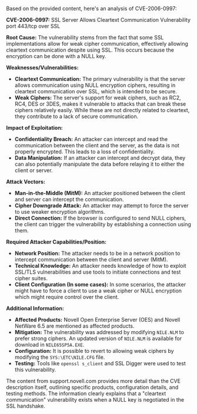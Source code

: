 Based on the provided content, here's an analysis of CVE-2006-0997:

**CVE-2006-0997:** SSL Server Allows Cleartext Communication Vulnerability port 443/tcp over SSL

**Root Cause:**
The vulnerability stems from the fact that some SSL implementations allow for weak cipher communication, effectively allowing cleartext communication despite using SSL. This occurs because the encryption can be done with a NULL key.

**Weaknesses/Vulnerabilities:**
- **Cleartext Communication:** The primary vulnerability is that the server allows communication using NULL encryption ciphers, resulting in cleartext communication over SSL, which is intended to be secure.
- **Weak Ciphers:** The server's support for weak ciphers, such as RC2, RC4, DES or 3DES, makes it vulnerable to attacks that can break these ciphers relatively easily. While these are not directly related to cleartext, they contribute to a lack of secure communication.

**Impact of Exploitation:**
- **Confidentiality Breach:** An attacker can intercept and read the communication between the client and the server, as the data is not properly encrypted. This leads to a loss of confidentiality.
- **Data Manipulation:** If an attacker can intercept and decrypt data, they can also potentially manipulate the data before relaying it to either the client or server.

**Attack Vectors:**
- **Man-in-the-Middle (MitM):** An attacker positioned between the client and server can intercept the communication.
- **Cipher Downgrade Attack:** An attacker may attempt to force the server to use weaker encryption algorithms.
- **Direct Connection:** If the browser is configured to send NULL ciphers, the client can trigger the vulnerability by establishing a connection using them.

**Required Attacker Capabilities/Position:**
- **Network Position:** The attacker needs to be in a network position to intercept communication between the client and server (MitM).
- **Technical Knowledge:** An attacker needs knowledge of how to exploit SSL/TLS vulnerabilities and use tools to initiate connections and test cipher suites.
- **Client Configuration (In some cases):** In some scenarios, the attacker might have to force a client to use a weak cipher or NULL encryption which might require control over the client.

**Additional Information:**
- **Affected Products:** Novell Open Enterprise Server (OES) and Novell NetWare 6.5 are mentioned as affected products.
- **Mitigation:** The vulnerability was addressed by modifying `NILE.NLM` to prefer strong ciphers.  An updated version of `NILE.NLM` is available for download in `NILE65SP5A.EXE`.
- **Configuration:** It is possible to revert to allowing weak ciphers by modifying the `SYS:\ETC\NILE.CFG` file.
- **Testing:** Tools like `openssl s_client` and SSL Digger were used to test this vulnerability.

The content from support.novell.com provides more detail than the CVE description itself, outlining specific products, configuration details, and testing methods. The information clearly explains that a "cleartext communication" vulnerability exists when a NULL key is negotiated in the SSL handshake.